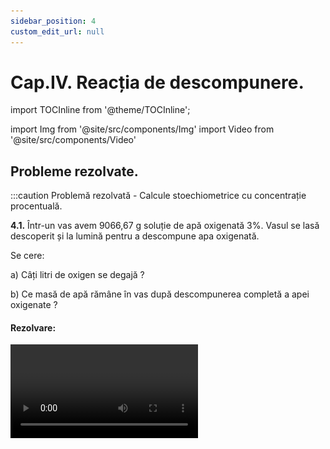 ```yaml
---
sidebar_position: 4
custom_edit_url: null
---
```


# Cap.IV. Reacția de descompunere.


import TOCInline from '@theme/TOCInline';

<TOCInline toc={toc} />



import Img from '@site/src/components/Img'
import Video from '@site/src/components/Video'



## Probleme rezolvate.






:::caution Problemă rezolvată - Calcule stoechiometrice cu concentrație procentuală.

**4.1.** Într-un vas avem 9066,67 g soluție de apă oxigenată 3%. Vasul se lasă descoperit și la lumină pentru a descompune apa oxigenată. 

Se cere:

a) Câți litri de oxigen se degajă ?

b) Ce masă de apă rămâne în vas după descompunerea completă a apei oxigenate ?


#### Rezolvare:


<Video src="https://www.youtube.com/embed/6gcw6_D0FgQ" />


- Scriem reacția chimică și apoi o egalăm (scriem ecuația chimică):

  - 2H<sub>2</sub>O<sub>2</sub> = 2H<sub>2</sub>O + O<sub>2</sub> ↑

  - Aceasta se citește astfel: 2 moli de apă oxigenată se descompune în 2 moli de apă și 1 mol de oxigen.

- Aflăm masa de apă oxigenată din soluția dată :

<Img className="img-responsive4" src="chimie/clasa8/capitolul4/4_6_Poza1_Rezolvare_Partea1_ProblemaModel2_vers3.jpg" width="1000" height="286" />

<br></br>
<br></br>



- Citim datele problemei și subliniem substanțele care se dau și cele care se cer și le trecem sub substanțe:

<Img className="img-responsive4" src="chimie/clasa8/capitolul4/4_6_Poza2_Rezolvare_Partea2_ProblemaModel2_vers3.jpg" width="1000" height="142" />

<br></br>
<br></br>

- Numai pentru substanțele subliniate, deasupra lor se notează masele molare înmulțite cu coeficienții respectivi din fața substanței.

  - Calculăm masa molară a H<sub>2</sub>O<sub>2</sub> și a H<sub>2</sub>O :
  
  - μ H<sub>2</sub>O<sub>2</sub>  = 2 ∙ A<sub>H</sub> + 2 ∙ A<sub>O</sub> = 2 ∙ 1 + 2 ∙ 16 = 34 g/mol
  
  - μ H<sub>2</sub>O  = 2 ∙ A<sub>H</sub> + 1 ∙ A<sub>O</sub> = 2∙ 1 + 1 ∙ 16 = 18 g/mol


<Img className="img-responsive4" src="chimie/clasa8/capitolul4/4_6_Poza3_Rezolvare_Partea3_ProblemaModel2_vers3.jpg" width="1000" height="236" />

<br></br>
<br></br>

- Din proporțiile astfel obținute se calculează necunoscutele:

<Img className="img-responsive4" src="chimie/clasa8/capitolul4/4_6_Poza4_Rezolvare_Partea4_ProblemaModel2_vers3.jpg" width="1000" height="200" />

<br></br>
<br></br>


9066,67 g soluție H<sub>2</sub>O<sub>2</sub>  – 272 g H<sub>2</sub>O<sub>2</sub> = 8794,67 g H<sub>2</sub>O din soluția inițială

Masa de apă rămasă în vas  = 8794,67 g H<sub>2</sub>O din soluția inițială + 144 g H<sub>2</sub>O rezultată în urma reacției de descompunere = 8.938,67 g H<sub>2</sub>O

<Img className="img-responsive4" src="chimie/clasa8/capitolul4/4_6_Poza5_ApaOxigenata_vers2.jpg" width="1000" height="310" />


:::









:::caution Problemă rezolvată - Calcule stoechiometrice cu randament.

**4.2.** Varul (CaO) se obține prin descompunerea termică a calcarului (CaCO<sub>3</sub>). Calculează masa de CaO care se obține din 500 kg de calcar, dacă transformarea lui are loc cu un randament de 95%.


#### Rezolvare:



<Video src="https://www.youtube.com/embed/X9_0HMN1xMA" />




- Determinăm masa de substanță transformată, folosind formula randamentului:


<Img className="img-responsive4" src="chimie/clasa8/capitolul4/4_6_2_Poza1_Rezolvare_Partea1_ProblemaModel1_vers3.jpg" width="1000" height="259" />


<br></br>
<br></br>



- Calculăm masele molare ale CaCO<sub>3</sub> și CaO:

  - μ CaCO<sub>3</sub> = 1 ∙ A<sub>Ca</sub> + 1 ∙ A<sub>C</sub> + 3 ∙ A<sub>O</sub> = 40 + 12 + 3 ∙ 16= 100 kg/kmol

  - μ CaO = 1 ∙ A<sub>Ca</sub> + 1 ∙ A<sub>O</sub> = 40 + 16= 56 kg/kmol


- Scriem datele problemei pe ecuația chimică și calculăm masa CaO obținută:
 

<Img className="img-responsive4" src="chimie/clasa8/capitolul4/4_6_2_Poza2_Rezolvare_Partea2_ProblemaModel1_vers3.jpg" width="1000" height="366" />

:::




<br></br>
<br></br>






## Exerciții.






:::caution Exerciții recapitulative - Reacția de descompunere.

**4.3.** Completează următoarele afirmații:

a) Reacția de descompunere este reacția în care avem un singur ……………………… .

b) Schema reacției de descompunere este : ……………………………………… .

c) Reactantul este întotdeauna o substanță ………………………………………………… .

d) Produșii reacției pot fi atât substanțe ……………………, cât și substanțe ………………………… .


<br></br>

**4.4.** Completează formulele chimice ale substanțelor lipsă și scrie ecuațiile chimice:

a) AgCl  →  ........ + Cl<sub>2</sub> ↑
 
b)...... → CaO + CO<sub>2</sub> ↑

c)Cu(OH)<sub>2</sub> → ........ + H<sub>2</sub>O ↑

d) H<sub>2</sub>O → 2H<sub>2</sub>↑ + ………………

e) H<sub>2</sub>O<sub>2</sub> →........ + O<sub>2</sub> ↑

f) CuCO<sub>3</sub> → CuO + .........

<br></br>

**4.5.** Ce puritate are piatra de var (carbonat de calciu cu impurități), dacă în urma descompunerii sale s-au obținut 280 kg de var (oxid de calciu)?

<br></br>

**4.6.** Ce masă de argint se obține în urma descompunerii a 200 g soluție de clorură de argint 40% .






:::



<br></br>
<br></br>



## Test de autoevaluare.




:::caution Test de autoevaluare - Reacția de descompunere.

**4.7.** Completează formulele chimice ale substanțelor lipsă și scrie ecuațiile chimice: **-2p**

a) AgBr  →  Ag + ......
 
b) MgCO<sub>3</sub> → MgO + .......

c) H<sub>2</sub>O → O<sub>2</sub> ↑ + ……………………

d) ........ → CuO + CO<sub>2</sub> ↑


<br></br>



**4.8.** Se dă următoarea schemă: **-2p**

H<sub>2</sub>O<sub>2</sub> → a + b ↑

a → c ↑ + b ↑

b  + Zn → d

c + Br → e

HgO → b↑ + f

a) Identifică formulele chimice ale substanțelor a, b, c, d, e și f.

b) Scrie ecuațiile chimice din schemă.

<br></br>


**4.9.**	Ce masă de oxid de calciu se obține prin descompunerea a 200 kg de carbonat de calciu de puritate 80%? **-2p**

<br></br>

**4.10.**	Ce masă de apă se găsește într-un vas în care a avut loc descompunerea a 500 g apă oxigenată 15% și ce volum de gaz s-a degajat? **-2p**

<br></br>

Oficiu **–2p**



:::




<br></br>
<br></br>








